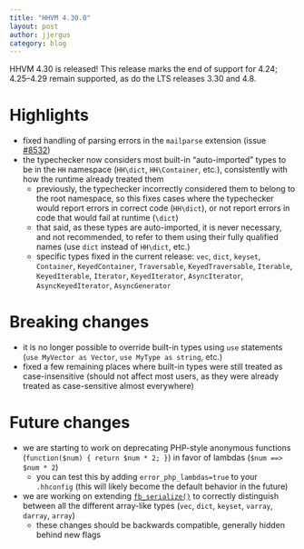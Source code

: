 ```yaml
---
title: "HHVM 4.30.0"
layout: post
author: jjergus
category: blog
---
```


HHVM 4.30 is released! This release marks the end of support for 4.24;
4.25&ndash;4.29 remain supported, as do the LTS releases 3.30 and 4.8.

# Highlights

- fixed handling of parsing errors in the `mailparse` extension (issue
  [#8532](https://github.com/facebook/hhvm/issues/8532))
- the typechecker now considers most built-in &ldquo;auto-imported&rdquo; types
  to be in the `HH` namespace (`HH\dict`, `HH\Container`, etc.), consistently
  with how the runtime already treated them
  - previously, the typechecker incorrectly considered them to belong to the
    root namespace, so this fixes cases where the typechecker would report
    errors in correct code (`HH\dict`), or not report errors in code that would
    fail at runtime (`\dict`)
  - that said, as these types are auto-imported, it is never necessary, and not
    recommended, to refer to them using their fully qualified names (use `dict`
    instead of `HH\dict`, etc.)
  - specific types fixed in the current release: `vec`, `dict`, `keyset`,
    `Container`, `KeyedContainer`, `Traversable`, `KeyedTraversable`,
    `Iterable`, `KeyedIterable`, `Iterator`, `KeyedIterator`, `AsyncIterator`,
    `AsyncKeyedIterator`, `AsyncGenerator`


# Breaking changes

- it is no longer possible to override built-in types using `use` statements
  (`use MyVector as Vector`, `use MyType as string`, etc.)
- fixed a few remaining places where built-in types were still treated as
  case-insensitive (should not affect most users, as they were already treated
  as case-sensitive almost everywhere)


# Future changes

- we are starting to work on deprecating PHP-style anonymous functions
  (`function($num) { return $num * 2; }`) in favor of lambdas
  (`$num ==> $num * 2`)
  - you can test this by adding `error_php_lambdas=true` to your `.hhconfig`
    (this will likely become the default behavior in the future)
- we are working on extending
  [`fb_serialize()`](https://docs.hhvm.com/hack/reference/function/fb_serialize/)
  to correctly distinguish between all the different array-like types (`vec`,
  `dict`, `keyset`, `varray`, `darray`, `array`)
  - these changes should be backwards compatible, generally hidden behind new
    flags
